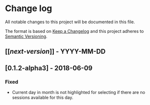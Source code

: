 # Change log
All notable changes to this project will be documented in this file.

The format is based on [Keep a Changelog](http://keepachangelog.com/)
and this project adheres to [Semantic Versioning](http://semver.org/).

## [[*next-version*]] - YYYY-MM-DD

## [0.1.2-alpha3] - 2018-06-09
### Fixed
- Current day in month is not highlighted for selecting if there are no sessions available for this day.